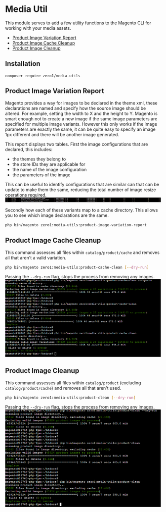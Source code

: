 # Media Util
This module serves to add a few utility functions to the Magento CLI for working with your media assets.

- [Product Image Variation Report](#product-image-variation-report)
- [Product Image Cache Cleanup](#product-image-cache-cleanup)
- [Product Image Cleanup](#product-image-cleanup)

## Installation
```
composer require zero1/media-utils
```


## Product Image Variation Report
Magento provides a way for images to be declared in the theme xml, these declarations are named and specify how the source image should be altered. For example, setting the width to X and the height to Y.
Magento is smart enough not to create a new image if the same image parameters are specified for multiple image variants. However this only works if the image parameters are exactly the same, it can be quite easy to specify an image 1px different and there will be another image generated.

This report displays two tables.
First the image configurations that are declared, this includes:
- the themes they belong to
- the store IDs they are applicable for
- the name of the image configuration
- the parameters of the image

This can be useful to identify configurations that are similar can that can be update to make them the same, reducing the total number of image resize operations required.
<img src="docs/similar-image-variations.PNG">

Secondly how each of these variants map to a cache directory. This allows you to see which image declarations are the same.

```bash
php bin/magento zero1:media-utils:product-image-variation-report
```

## Product Image Cache Cleanup
This command assesses all files within `catalog/product/cache` and removes all that aren't a valid variation.
```bash
php bin/magento zero1:media-utils:product-cache-clean [--dry-run]
```
Passing the `--dry-run` flag, stops the process from removing any images.
<img src="docs/image-cache-cleanup.PNG">

## Product Image Cleanup
This command assesses all files within `catalog/product` (excluding `catalog/product/cache`) and removes all that aren't used.
```bash
php bin/magento zero1:media-utils:product-clean [--dry-run]
```
Passing the `--dry-run` flag, stops the process from removing any images.
<img src="docs/image-cleanup.PNG">